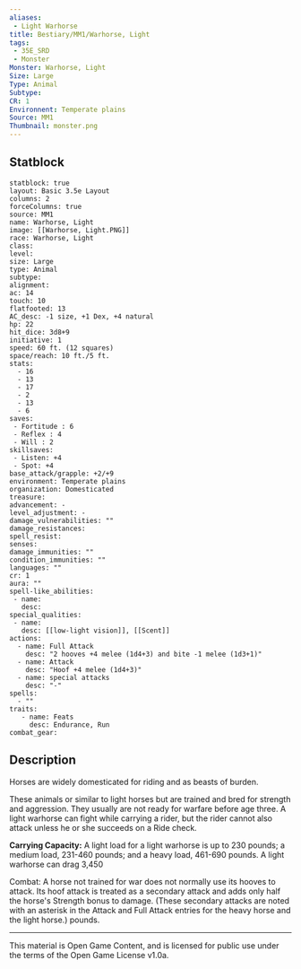 ```yaml
---
aliases:
 - Light Warhorse
title: Bestiary/MM1/Warhorse, Light
tags: 
 - 35E_SRD
 - Monster
Monster: Warhorse, Light
Size: Large
Type: Animal
Subtype: 
CR: 1
Environnent: Temperate plains
Source: MM1
Thumbnail: monster.png
---
```


## Statblock

```statblock
statblock: true
layout: Basic 3.5e Layout
columns: 2
forceColumns: true
source: MM1 
name: Warhorse, Light
image: [[Warhorse, Light.PNG]]
race: Warhorse, Light
class: 
level: 
size: Large
type: Animal
subtype: 
alignment: 
ac: 14
touch: 10
flatfooted: 13
AC_desc: -1 size, +1 Dex, +4 natural
hp: 22
hit_dice: 3d8+9
initiative: 1
speed: 60 ft. (12 squares)
space/reach: 10 ft./5 ft.
stats:
  - 16
  - 13
  - 17
  - 2
  - 13
  - 6
saves:
 - Fortitude : 6
 - Reflex : 4
 - Will : 2
skillsaves:
 - Listen: +4
 - Spot: +4
base_attack/grapple: +2/+9
environment: Temperate plains
organization: Domesticated
treasure: 
advancement: -
level_adjustment: -
damage_vulnerabilities: ""
damage_resistances: 
spell_resist: 
senses: 
damage_immunities: ""
condition_immunities: ""
languages: ""
cr: 1
aura: ""
spell-like_abilities:
 - name: 
   desc: 
special_qualities:
 - name:
   desc: [[low-light vision]], [[Scent]]
actions:
  - name: Full Attack
    desc: "2 hooves +4 melee (1d4+3) and bite -1 melee (1d3+1)"
  - name: Attack
    desc: "Hoof +4 melee (1d4+3)"
  - name: special attacks
    desc: "-"
spells:
  - ""
traits:
   - name: Feats
     desc: Endurance, Run
combat_gear:  
```

## Description



Horses are widely domesticated for riding and as beasts of burden.

These animals or similar to light horses but are trained and bred for strength and aggression. They usually are not ready for warfare before age three. A light warhorse can fight while carrying a rider, but the rider cannot also attack unless he or she succeeds on a Ride check.


**Carrying Capacity:** A light load for a light warhorse is up to 230 pounds; a medium load, 231-460 pounds; and a heavy load, 461-690 pounds. A light warhorse can drag 3,450

Combat: A horse not trained for war does not normally use its hooves to attack. Its hoof attack is treated as a secondary attack and adds only half the horse's Strength bonus to damage. (These secondary attacks are noted with an asterisk in the Attack and Full Attack entries for the heavy horse and the light horse.) pounds.

---

This material is Open Game Content, and is licensed for public use under the terms of the Open Game License v1.0a.
